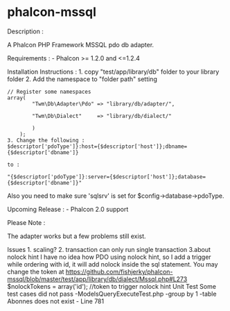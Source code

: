 phalcon-mssql
=============

Description :

A Phalcon PHP Framework MSSQL pdo db adapter.

Requirements :
    - Phalcon >= 1.2.0 and <=1.2.4

Installation Instructions :
    1. copy "test/app/library/db" folder to your library folder
    2. Add the namespace to "folder path" setting

    // Register some namespaces
    array(
			"Twm\Db\Adapter\Pdo" => "library/db/adapter/",

			"Twm\Db\Dialect"     => "library/db/dialect/"

			)
		);
    3. Change the following :
	$descriptor['pdoType']}:host={$descriptor['host']};dbname={$descriptor['dbname']}

	to :

    "{$descriptor['pdoType']}:server={$descriptor['host']};database={$descriptor['dbname']}"

Also you need to make sure 'sqlsrv' is set for $config->database->pdoType. 

Upcoming Release :
    - Phalcon 2.0 support
    
Please Note :

The adapter works but a few problems still exist.

Issues
    1. scaling?
    2. transaction
	can only run single transaction
    3.about nolock hint
	I have no idea how PDO using nolock hint, so I add a trigger while ordering with id, it will add nolock inside the sql statement. You may change the token at https://github.com/fishjerky/phalcon-mssql/blob/master/test/app/library/db/dialect/Mssql.php#L273	
	$nolockTokens = array('id');   //token to trigger nolock hint
Unit Test
    Some test cases did not pass
    -ModelsQueryExecuteTest.php
	-group by 1
        -table Abonnes does not exist - Line 781

